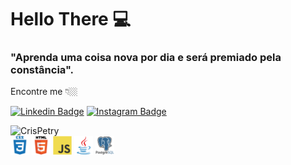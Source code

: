 # Hello There 💻

### "Aprenda uma coisa nova por dia e será premiado pela constância".




Encontre me 👇🏼

[![Linkedin Badge](https://img.shields.io/badge/-LinkedIn-blue?style=flat-square&logo=Linkedin&logoColor=white&link=https://www.linkedin.com/in/cristian-guilherme-petry/)](https://www.linkedin.com/in/cristian-guilherme-petry/) [![Instagram Badge](https://img.shields.io/badge/-Instagram-red?style=flat-square&logo=Instagram&logoColor=white&link=https://www.instagram.com/xsandman_/)]([https://www.instagram.com/xsandman_/](https://www.instagram.com/_crispetry/)) 

<p align="left">
<img src="https://github-readme-stats.vercel.app/api?username=CrisPetry&show_icons=true" alt="CrisPetry"/><br>
<img src="https://raw.githubusercontent.com/devicons/devicon/master/icons/css3/css3-plain-wordmark.svg" alt="css3"  width="30" height="30"/>
<img src="https://raw.githubusercontent.com/devicons/devicon/master/icons/html5/html5-original-wordmark.svg" alt="html5"  width="30" height="30"/>
<img src="https://raw.githubusercontent.com/devicons/devicon/master/icons/javascript/javascript-original.svg" alt="javascript" width="30" height="30"/>
<img src="https://raw.githubusercontent.com/devicons/devicon/master/icons/java/java-original.svg" alt="java" width="30" height="30"/>
<img src="https://raw.githubusercontent.com/devicons/devicon/master/icons/postgresql/postgresql-original-wordmark.svg" alt="postgresql" width="30" height="30"/>
</p>
